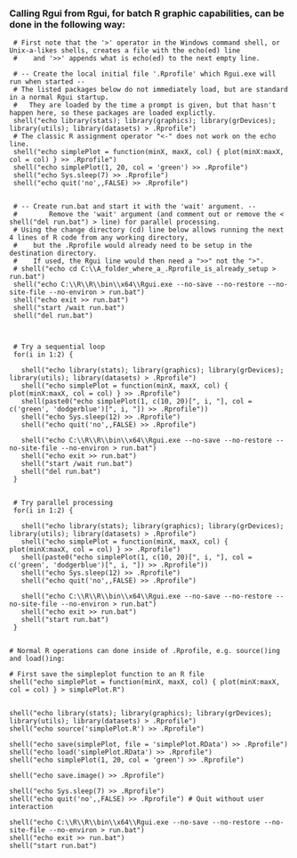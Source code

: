 
### Calling Rgui from Rgui, for batch R graphic capabilities, can be done in the following way:
     
     # First note that the '>' operator in the Windows command shell, or Unix-a-likes shells, creates a file with the echo(ed) line 
     #    and '>>' appends what is echo(ed) to the next empty line.
     
     # -- Create the local initial file '.Rprofile' which Rgui.exe will run when started --
     # The listed packages below do not immediately load, but are standard in a normal Rgui startup.
     #   They are loaded by the time a prompt is given, but that hasn't happen here, so these packages are loaded explictly.
     shell("echo library(stats); library(graphics); library(grDevices); library(utils); library(datasets) > .Rprofile")
     # The classic R assignment operator "<-" does not work on the echo line.
     shell("echo simplePlot = function(minX, maxX, col) { plot(minX:maxX, col = col) } >> .Rprofile")  
     shell("echo simplePlot(1, 20, col = 'green') >> .Rprofile")
     shell("echo Sys.sleep(7) >> .Rprofile")
     shell("echo quit('no',,FALSE) >> .Rprofile")
     
     
     # -- Create run.bat and start it with the 'wait' argument. --
     #        Remove the 'wait' argument (and comment out or remove the < shell("del run.bat") > line) for parallel processing.
     # Using the change directory (cd) line below allows running the next 4 lines of R code from any working directory,
     #    but the .Rprofile would already need to be setup in the destination directory. 
     #    If used, the Rgui line would then need a ">>" not the ">".
     # shell("echo cd C:\\A_folder_where_a_.Rprofile_is_already_setup > run.bat") 
     shell("echo C:\\R\\R\\bin\\x64\\Rgui.exe --no-save --no-restore --no-site-file --no-environ > run.bat")
     shell("echo exit >> run.bat")
     shell("start /wait run.bat")
     shell("del run.bat")
     
     
     
     # Try a sequential loop
     for(i in 1:2) {
     
       shell("echo library(stats); library(graphics); library(grDevices); library(utils); library(datasets) > .Rprofile")
       shell("echo simplePlot = function(minX, maxX, col) { plot(minX:maxX, col = col) } >> .Rprofile")
       shell(paste0("echo simplePlot(1, c(10, 20)[", i, "], col = c('green', 'dodgerblue')[", i, "]) >> .Rprofile"))
       shell("echo Sys.sleep(12) >> .Rprofile")
       shell("echo quit('no',,FALSE) >> .Rprofile")
       
       shell("echo C:\\R\\R\\bin\\x64\\Rgui.exe --no-save --no-restore --no-site-file --no-environ > run.bat")
       shell("echo exit >> run.bat")
       shell("start /wait run.bat")
       shell("del run.bat")
     }
     
     
     # Try parallel processing
     for(i in 1:2) {
     
       shell("echo library(stats); library(graphics); library(grDevices); library(utils); library(datasets) > .Rprofile")
       shell("echo simplePlot = function(minX, maxX, col) { plot(minX:maxX, col = col) } >> .Rprofile")
       shell(paste0("echo simplePlot(1, c(10, 20)[", i, "], col = c('green', 'dodgerblue')[", i, "]) >> .Rprofile"))
       shell("echo Sys.sleep(12) >> .Rprofile")
       shell("echo quit('no',,FALSE) >> .Rprofile")
       
       shell("echo C:\\R\\R\\bin\\x64\\Rgui.exe --no-save --no-restore --no-site-file --no-environ > run.bat")
       shell("echo exit >> run.bat")
       shell("start run.bat")
     }
   
   
    # Normal R operations can done inside of .Rprofile, e.g. source()ing and load()ing:
     
    # First save the simpleplot function to an R file
    shell("echo simplePlot = function(minX, maxX, col) { plot(minX:maxX, col = col) } > simplePlot.R")
    
     
    shell("echo library(stats); library(graphics); library(grDevices); library(utils); library(datasets) > .Rprofile")
    shell("echo source('simplePlot.R') >> .Rprofile")
    
    shell("echo save(simplePlot, file = 'simplePlot.RData') >> .Rprofile")
    shell("echo load('simplePlot.RData') >> .Rprofile")
    shell("echo simplePlot(1, 20, col = 'green') >> .Rprofile")
   
    shell("echo save.image() >> .Rprofile")
    
    shell("echo Sys.sleep(7) >> .Rprofile")
    shell("echo quit('no',,FALSE) >> .Rprofile") # Quit without user interaction
   
    shell("echo C:\\R\\R\\bin\\x64\\Rgui.exe --no-save --no-restore --no-site-file --no-environ > run.bat")
    shell("echo exit >> run.bat")
    shell("start run.bat")
   
   
